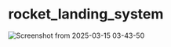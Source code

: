 # rocket_landing_system

![Screenshot from 2025-03-15 03-43-50](https://github.com/user-attachments/assets/4191af70-ab5b-48c9-bdcf-fdd5ad93fc58)
